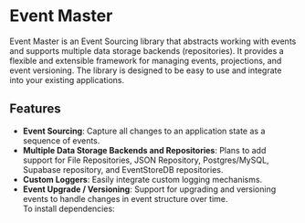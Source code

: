 # Event Master

Event Master is an Event Sourcing library that abstracts working with events and supports multiple data storage backends (repositories). It provides a flexible and extensible framework for managing events, projections, and event versioning. The library is designed to be easy to use
and integrate into your existing applications.

## Features

- **Event Sourcing**: Capture all changes to an application state as a sequence of events.
- **Multiple Data Storage Backends and Repositories**: Plans to add support
  for File Repositories, JSON Repository, Postgres/MySQL, Supabase repository,
  and EventStoreDB repositories.
- **Custom Loggers**: Easily integrate custom logging mechanisms.
- **Event Upgrade / Versioning**: Support for upgrading and versioning  
   events to handle changes in event structure over time.  
  To install dependencies:
